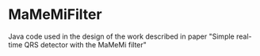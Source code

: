 # MaMeMiFilter
Java code used in the design of the work described in paper "Simple real-time QRS detector with the MaMeMi filter"
